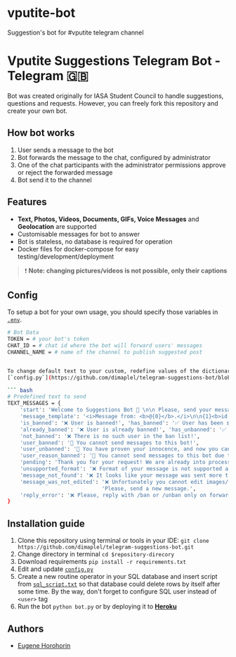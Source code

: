 # vputite-bot
Suggestion's bot for #vputite telegram channel

# Vputite Suggestions Telegram Bot - Telegram 🇬🇧

Bot was created originally for IASA Student Council to handle suggestions, questions and requests. However, you can 
freely fork this repository and create your own bot.

## How bot works

1. User sends a message to the bot
2. Bot forwards the message to the chat, configured by administrator 
3. One of the chat participants with the administrator permissions approve or reject the forwarded message
4. Bot send it to the channel

## Features

- __Text, Photos, Videos, Documents, GIFs, Voice Messages__ and __Geolocation__ are supported
- Customisable messages for bot to answer
- Bot is stateless, no database is required for operation 
- Docker files for docker-compose for easy testing/development/deployment 

> ❗ __Note: changing pictures/videos is not possible, only their captions__


## Config

To setup a bot for your own usage, you should specify those variables in 
[`.env`](https://github.com/ehorohorin/vputite-bot/blob/main/.env).

``` bash
# Bot Data
TOKEN = # your bot's token
CHAT_ID = # chat id where the bot will forward users' messages
CHANNEL_NAME = # name of the channel to publish suggested post


To change default text to your custom, redefine values of the dictionary for each phrase in 
[`config.py`](https://github.com/dimaplel/telegram-suggestions-bot/blob/main/config.py).

``` bash
# Predefined text to send
TEXT_MESSAGES = {
    'start': 'Welcome to Suggestions Bot 👋 \n\n Please, send your message and we will process your request.',
    'message_template': '<i>Message from: <b>@{0}</b>.</i>\n\n{1}<b>id: {2}</b>',
    'is_banned': '❌ User is banned!', 'has_banned': '✅ User has been successfully banned!',
    'already_banned': '❌ User is already banned!', 'has_unbanned': '✅ User has been successfully un-banned!',
    'not_banned': '❌ There is no such user in the ban list!',
    'user_banned': '🚫 You cannot send messages to this bot!',
    'user_unbanned': '🥳 You have proven your innocence, and now you can write to this bot again!',
    'user_reason_banned': '🚫 You cannot send messages to this bot due to the reason: <i>{}</i>.',
    'pending': 'Thank you for your request! We are already into processing it.',
    'unsupported_format': '❌ Format of your message is not supported and it will not be forwarded.',
    'message_not_found': '❌ It looks like your message was sent more that a day ago. Message to edit was not found!',
    'message_was_not_edited': '❌ Unfortunately you cannot edit images/videos themselves.'
                              'Please, send a new message.',
    'reply_error': '❌ Please, reply with /ban or /unban only on forwarded from user messages!'
}
```

## Installation guide

1. Clone this repository using terminal or tools in your IDE: 
`git clone https://github.com/dimaplel/telegram-suggestions-bot.git`
2. Change directory in terminal `cd $repository-direcory`
3. Download requirements `pip install -r requirements.txt`
4. Edit and update [`config.py`](https://github.com/dimaplel/telegram-suggestions-bot/blob/main/config.py)
5. Create a new routine operator in your SQL database and insert script from 
[`sql_script.txt`](https://github.com/dimaplel/telegram-suggestions-bot/blob/main/sql_script.txt) so that database 
could delete rows by itself after some time. By the way, don't forget to configure SQL user instead of `<user>` tag
6. Run the bot `python bot.py` or by deploying it to [__Heroku__](https://heroku.com/deploy)

## Authors

* [Eugene Horohorin]()


